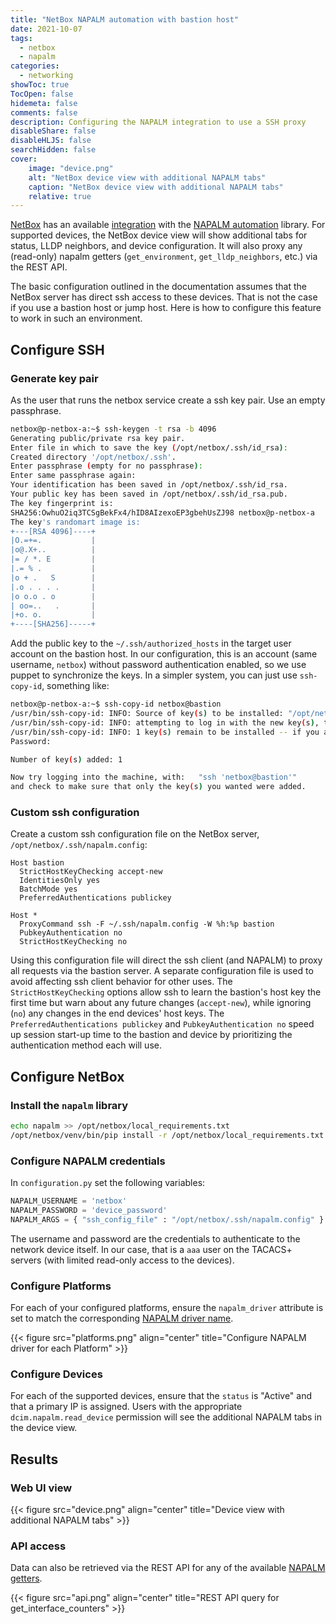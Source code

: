 ```yaml
---
title: "NetBox NAPALM automation with bastion host"
date: 2021-10-07
tags:
  - netbox
  - napalm
categories:
  - networking
showToc: true
TocOpen: false
hidemeta: false
comments: false
description: Configuring the NAPALM integration to use a SSH proxy
disableShare: false
disableHLJS: false
searchHidden: false
cover:
    image: "device.png"
    alt: "NetBox device view with additional NAPALM tabs"
    caption: "NetBox device view with additional NAPALM tabs"
    relative: true
---
```


[NetBox](netbox) has an available [integration](napalm-integration) with
the [NAPALM automation](napalm) library.  For supported devices, the
NetBox device view will show additional tabs for status, LLDP neighbors,
and device configuration.  It will also proxy any (read-only) napalm
getters (`get_environment`, `get_lldp_neighbors`, etc.) via the REST
API.

The basic configuration outlined in the documentation assumes that the
NetBox server has direct ssh access to these devices.  That is not the
case if you use a bastion host or jump host.  Here is how to configure
this feature to work in such an environment.

## Configure SSH

### Generate key pair

As the user that runs the netbox service create a ssh key pair.  Use an
empty passphrase.

```bash
netbox@p-netbox-a:~$ ssh-keygen -t rsa -b 4096
Generating public/private rsa key pair.
Enter file in which to save the key (/opt/netbox/.ssh/id_rsa):
Created directory '/opt/netbox/.ssh'.
Enter passphrase (empty for no passphrase):
Enter same passphrase again:
Your identification has been saved in /opt/netbox/.ssh/id_rsa.
Your public key has been saved in /opt/netbox/.ssh/id_rsa.pub.
The key fingerprint is:
SHA256:OwhuO2iq3TCSgBekFx4/hID8AIzexoEP3gbehUsZJ98 netbox@p-netbox-a
The key's randomart image is:
+---[RSA 4096]----+
|O.=+=.           |
|o@.X+..          |
|= / *. E         |
|.= % .           |
|o + .   S        |
|.o . . . .       |
|o o.o . o        |
| oo=..   .       |
|+o. o.           |
+----[SHA256]-----+
```

Add the public key to the `~/.ssh/authorized_hosts` in the target user
account on the bastion host.  In our configuration, this is an account
(same username, `netbox`) without password authentication enabled, so
we use puppet to synchronize the keys.  In a simpler system, you can
just use `ssh-copy-id`, something like:

```bash
netbox@p-netbox-a:~$ ssh-copy-id netbox@bastion
/usr/bin/ssh-copy-id: INFO: Source of key(s) to be installed: "/opt/netbox/.ssh/id_rsa.pub"
/usr/bin/ssh-copy-id: INFO: attempting to log in with the new key(s), to filter out any that are already installed
/usr/bin/ssh-copy-id: INFO: 1 key(s) remain to be installed -- if you are prompted now it is to install the new keys
Password:

Number of key(s) added: 1

Now try logging into the machine, with:   "ssh 'netbox@bastion'"
and check to make sure that only the key(s) you wanted were added.

```

### Custom ssh configuration

Create a custom ssh configuration file on the NetBox server,
`/opt/netbox/.ssh/napalm.config`:

```text
Host bastion
  StrictHostKeyChecking accept-new
  IdentitiesOnly yes
  BatchMode yes
  PreferredAuthentications publickey

Host *
  ProxyCommand ssh -F ~/.ssh/napalm.config -W %h:%p bastion
  PubkeyAuthentication no
  StrictHostKeyChecking no
```

Using this configuration file will direct the ssh client (and NAPALM)
to proxy all requests via the bastion server.  A separate configuration
file is used to avoid affecting ssh client behavior for other uses.
The `StrictHostKeyChecking` options allow ssh to learn the bastion's
host key the first time but warn about any future changes (`accept-new`),
while ignoring (`no`) any changes in the end devices' host keys.  The
`PreferredAuthentications publickey` and `PubkeyAuthentication no` speed
up session start-up time to the bastion and device by prioritizing the
authentication method each will use.

## Configure NetBox

### Install the `napalm` library

```bash
echo napalm >> /opt/netbox/local_requirements.txt
/opt/netbox/venv/bin/pip install -r /opt/netbox/local_requirements.txt
```

### Configure NAPALM credentials

In `configuration.py` set the following variables:

```python
NAPALM_USERNAME = 'netbox'
NAPALM_PASSWORD = 'device_password'
NAPALM_ARGS = { "ssh_config_file" : "/opt/netbox/.ssh/napalm.config" }
```

The username and password are the credentials to authenticate to the
network device itself.  In our case, that is a `aaa` user on the
TACACS+ servers (with limited read-only access to the devices).

### Configure Platforms

For each of your configured platforms, ensure the `napalm_driver`
attribute is set to match the corresponding [NAPALM driver name](napalm-drivers).

{{< figure src="platforms.png" align="center"
    title="Configure NAPALM driver for each Platform" >}}

### Configure Devices

For each of the supported devices, ensure that the `status` is "Active"
and that a primary IP is assigned.  Users with the appropriate
`dcim.napalm.read_device` permission will see the additional NAPALM
tabs in the device view.

## Results

### Web UI view

{{< figure src="device.png" align="center"
    title="Device view with additional NAPALM tabs" >}}

### API access

Data can also be retrieved via the REST API for any of the available
[NAPALM getters](napalm-getters).

{{< figure src="api.png" align="center"
    title="REST API query for get_interface_counters" >}}

[netbox]: https://github.com/netbox-community/netbox
[napalm]: https://github.com/napalm-automation/napalm
[napalm-drivers]: https://napalm.readthedocs.io/en/latest/support/#general-support-matrix
[napalm-getters]: https://napalm.readthedocs.io/en/latest/support/#getters-support-matrix
[napalm-integration]: https://netbox.readthedocs.io/en/stable/additional-features/napalm/
